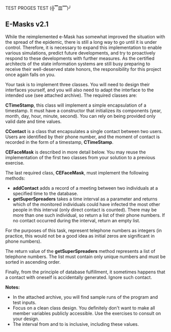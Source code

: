 TEST PROGES TEST (╬▔皿▔)╯

## E-Masks v2.1

While the reimplemented e-Mask has somewhat improved the situation with the spread of the epidemic, there is still a long way to go until it is under control. Therefore, it is necessary to expand this implementation to enable various simulations, predict future developments, and try to proactively respond to these developments with further measures. As the certified architects of the state information systems are still busy preparing to receive their well-deserved state honors, the responsibility for this project once again falls on you.

Your task is to implement three classes. You will need to design their interfaces yourself, and you will also need to adapt the interface to the intended use (see attached archive). The required classes are:

**CTimeStamp**, this class will implement a simple encapsulation of a timestamp. It must have a constructor that initializes its components (year, month, day, hour, minute, second). You can rely on being provided only valid date and time values.

**CContact** is a class that encapsulates a single contact between two users. Users are identified by their phone number, and the moment of contact is recorded in the form of a timestamp, **CTimeStamp**.

**CEFaceMask** is described in more detail below.
You may reuse the implementation of the first two classes from your solution to a previous exercise.

The last required class, **CEFaceMask**, must implement the following methods:

- **addContact** adds a record of a meeting between two individuals at a specified time to the database.
- **getSuperSpreaders** takes a time interval as a parameter and returns which of the monitored individuals could have infected the most other people in this interval (only direct contact is counted). There may be more than one such individual, so return a list of their phone numbers. If no contact occurred during the interval, return an empty list.

For the purposes of this task, represent telephone numbers as integers (in practice, this would not be a good idea as initial zeros are significant in phone numbers).

The return value of the **getSuperSpreaders** method represents a list of telephone numbers. The list must contain only unique numbers and must be sorted in ascending order.

Finally, from the principle of database fulfillment, it sometimes happens that a contact with oneself is accidentally generated. Ignore such contact.

**Notes:**
- In the attached archive, you will find sample runs of the program and test inputs.
- Focus on a clean class design. You definitely don't want to make all member variables publicly accessible. Use the exercises to consult on your design.
- The interval from and to is inclusive, including these values.
